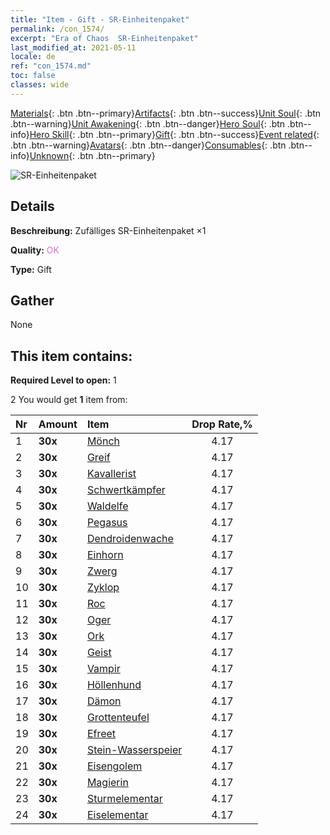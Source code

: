 ```yaml
---
title: "Item - Gift - SR-Einheitenpaket"
permalink: /con_1574/
excerpt: "Era of Chaos  SR-Einheitenpaket"
last_modified_at: 2021-05-11
locale: de
ref: "con_1574.md"
toc: false
classes: wide
---
```

 [Materials](/ItemsDE/){: .btn .btn--primary}[Artifacts](/ItemsDE/Artifacts/){: .btn .btn--success}[Unit Soul](/ItemsDE/UnitSoul/){: .btn .btn--warning}[Unit Awakening](/ItemsDE/UnitAwakening/){: .btn .btn--danger}[Hero Soul](/ItemsDE/HeroSoul/){: .btn .btn--info}[Hero Skill](/ItemsDE/HeroSkill/){: .btn .btn--primary}[Gift](/ItemsDE/Gift/){: .btn .btn--success}[Event related](/ItemsDE/Events/){: .btn .btn--warning}[Avatars](/ItemsDE/Avatars/){: .btn .btn--danger}[Consumables](/ItemsDE/Consumables/){: .btn .btn--info}[Unknown](/ItemsDE/Unknown/){: .btn .btn--primary}

 ![SR-Einheitenpaket](/images/t/i_907190.png)

## Details
 **Beschreibung:** Zufälliges SR-Einheitenpaket ×1

 **Quality:** <span style="color: #DA70D6">OK</span>

 **Type:** Gift

## Gather

  None

## This item contains:

 **Required Level to open:** 1

 2 You would get **1** item  from:

  | Nr | Amount |     Item    | Drop Rate,% |
  |:---|:-------|:------------|:---------:|
  | 1 |  **30x** | [Mönch](/ItemsDE/unt_194/) | 4.17 | 
  | 2 |  **30x** | [Greif](/ItemsDE/unt_192/) | 4.17 | 
  | 3 |  **30x** | [Kavallerist](/ItemsDE/unt_195/) | 4.17 | 
  | 4 |  **30x** | [Schwertkämpfer](/ItemsDE/unt_193/) | 4.17 | 
  | 5 |  **30x** | [Waldelfe](/ItemsDE/unt_201/) | 4.17 | 
  | 6 |  **30x** | [Pegasus](/ItemsDE/unt_202/) | 4.17 | 
  | 7 |  **30x** | [Dendroidenwache](/ItemsDE/unt_203/) | 4.17 | 
  | 8 |  **30x** | [Einhorn](/ItemsDE/unt_204/) | 4.17 | 
  | 9 |  **30x** | [Zwerg](/ItemsDE/unt_200/) | 4.17 | 
  | 10 |  **30x** | [Zyklop](/ItemsDE/unt_222/) | 4.17 | 
  | 11 |  **30x** | [Roc](/ItemsDE/unt_221/) | 4.17 | 
  | 12 |  **30x** | [Oger](/ItemsDE/unt_220/) | 4.17 | 
  | 13 |  **30x** | [Ork](/ItemsDE/unt_219/) | 4.17 | 
  | 14 |  **30x** | [Geist](/ItemsDE/unt_210/) | 4.17 | 
  | 15 |  **30x** | [Vampir](/ItemsDE/unt_211/) | 4.17 | 
  | 16 |  **30x** | [Höllenhund](/ItemsDE/unt_228/) | 4.17 | 
  | 17 |  **30x** | [Dämon](/ItemsDE/unt_229/) | 4.17 | 
  | 18 |  **30x** | [Grottenteufel](/ItemsDE/unt_230/) | 4.17 | 
  | 19 |  **30x** | [Efreet](/ItemsDE/unt_231/) | 4.17 | 
  | 20 |  **30x** | [Stein-Wasserspeier](/ItemsDE/unt_236/) | 4.17 | 
  | 21 |  **30x** | [Eisengolem](/ItemsDE/unt_237/) | 4.17 | 
  | 22 |  **30x** | [Magierin](/ItemsDE/unt_238/) | 4.17 | 
  | 23 |  **30x** | [Sturmelementar](/ItemsDE/unt_263/) | 4.17 | 
  | 24 |  **30x** | [Eiselementar](/ItemsDE/unt_264/) | 4.17 | 
